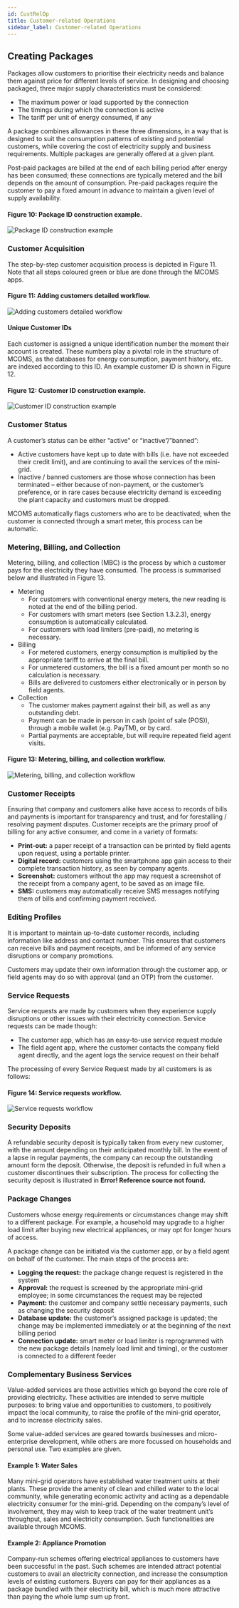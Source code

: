 ```yaml
---
id: CustRelOp
title: Customer-related Operations
sidebar_label: Customer-related Operations
---
```


## Creating Packages
Packages allow customers to prioritise their electricity needs and balance them against price for different levels of service. In designing and choosing packaged, three major supply characteristics must be considered:

* The maximum power or load supported by the connection
* The timings during which the connection is active
* The tariff per unit of energy consumed, if any

A package combines allowances in these three dimensions, in a way that is designed to suit the consumption patterns of existing and potential customers, while covering the cost of electricity supply and business requirements. Multiple packages are generally offered at a given plant. 

Post-paid packages are billed at the end of each billing period after energy has been consumed; these connections are typically metered and the bill depends on the amount of consumption. Pre-paid packages require the customer to pay a fixed amount in advance to maintain a given level of supply availability.

#### Figure 10: Package ID construction example.
![Package ID construction example](./assets/2.1_PkgIdCrExp.png)

### Customer Acquisition
The step-by-step customer acquisition process is depicted in Figure 11. Note that all steps coloured green or blue are done through the MCOMS apps.

#### Figure 11: Adding customers detailed workflow.
![Adding customers detailed workflow](./assets/2.2_AddCustDetWorkFlw.svg)


#### Unique Customer IDs
Each customer is assigned a unique identification number the moment their account is created. These numbers play a pivotal role in the structure of MCOMS, as the databases for energy consumption, payment history, etc. are indexed according to this ID. 
An example customer ID is shown in Figure 12.

#### Figure 12: Customer ID construction example.
![Customer ID construction example](./assets/2.3_CusCrEx.png)


### Customer Status
A customer’s status can be either “active” or “inactive”/”banned”:
* Active customers have kept up to date with bills (i.e. have not exceeded their credit limit), and are continuing to avail the services of the mini-grid.
* Inactive / banned customers are those whose connection has been terminated – either because of non-payment, or the customer’s preference, or in rare cases because electricity demand is exceeding the plant capacity and customers must be dropped.

MCOMS automatically flags customers who are to be deactivated; when the customer is connected through a smart meter, this process can be automatic.

### Metering, Billing, and Collection
Metering, billing, and collection (MBC) is the process by which a customer pays for the electricity they have consumed. The process is summarised below and illustrated in Figure 13.
* Metering
	* For customers with conventional energy meters, the new reading is noted at the end of the billing period.
	* For customers with smart meters (see Section 1.3.2.3), energy consumption is automatically calculated.
	* For customers with load limiters (pre-paid), no metering is necessary.
* Billing
	* For metered customers, energy consumption is multiplied by the appropriate tariff to arrive at the final bill.
	* For unmetered customers, the bill is a fixed amount per month so no calculation is necessary.
	* Bills are delivered to customers either electronically or in person by field agents.
* Collection
	* The customer makes payment against their bill, as well as any outstanding debt.
	* Payment can be made in person in cash (point of sale (POS)), through a mobile wallet (e.g. PayTM), or by card.
	* Partial payments are acceptable, but will require repeated field agent visits.

#### Figure 13: Metering, billing, and collection workflow.
![Metering, billing, and collection workflow](./assets/2.4_MetBilColWorkflow.svg)

### Customer Receipts
Ensuring that company and customers alike have access to records of bills and payments is important for transparency and trust, and for forestalling / resolving payment disputes. Customer receipts are the primary proof of billing for any active consumer, and come in a variety of formats:

* **Print-out:** a paper receipt of a transaction can be printed by field agents upon request, using a portable printer.
* **Digital record:** customers using the smartphone app gain access to their complete transaction history, as seen by company agents.
* **Screenshot:** customers without the app may request a screenshot of the receipt from a company agent, to be saved as an image file.
* **SMS:** customers may automatically receive SMS messages notifying them of bills and confirming payment received.

### Editing Profiles
It is important to maintain up-to-date customer records, including information like address and contact number. This ensures that customers can receive bills and payment receipts, and be informed of any service disruptions or company promotions.

Customers may update their own information through the customer app, or field agents may do so with approval (and an OTP) from the customer.

### Service Requests
Service requests are made by customers when they experience supply disruptions or other issues with their electricity connection. Service requests can be made though:

* The customer app, which has an easy-to-use service request module
* The field agent app, where the customer contacts the company field agent directly, and the agent logs the service request on their behalf

The processing of every Service Request made by all customers is as follows:

#### Figure 14: Service requests workflow.
![Service requests workflow](./assets/2.5_ServiceReqWorkFlw.svg)

### Security Deposits
A refundable security deposit is typically taken from every new customer, with the amount depending on their anticipated monthly bill. In the event of a lapse in regular payments, the company can recoup the outstanding amount form the deposit. Otherwise, the deposit is refunded in full when a customer discontinues their subscription. The process for collecting the security deposit is illustrated in **Error! Reference source not found.**

### Package Changes
Customers whose energy requirements or circumstances change may shift to a different package. For example, a household may upgrade to a higher load limit after buying new electrical appliances, or may opt for longer hours of access.

A package change can be initiated via the customer app, or by a field agent on behalf of the customer. The main steps of the process are:

* **Logging the request:** the package change request is registered in the system
* **Approval:** the request is screened by the appropriate mini-grid employee; in some circumstances the request may be rejected
* **Payment:** the customer and company settle necessary payments, such as changing the security deposit
* **Database update:** the customer’s assigned package is updated; the change may be implemented immediately or at the beginning of the next billing period
* **Connection update:** smart meter or load limiter is reprogrammed with the new package details (namely load limit and timing), or the customer is connected to a different feeder

### Complementary Business Services
Value-added services are those activities which go beyond the core role of providing electricity. These activities are intended to serve multiple purposes: to bring value and opportunities to customers, to positively impact the local community, to raise the profile of the mini-grid operator, and to increase electricity sales.

Some value-added services are geared towards businesses and micro-enterprise development, while others are more focussed on households and personal use. Two examples are given.

#### Example 1: Water Sales
Many mini-grid operators have established water treatment units at their plants. These provide the amenity of clean and chilled water to the local community, while generating economic activity and acting as a dependable electricity consumer for the mini-grid. Depending on the company’s level of involvement, they may wish to keep track of the water treatment unit’s throughput, sales and electricity consumption. Such functionalities are available through MCOMS.

#### Example 2: Appliance Promotion
Company-run schemes offering electrical appliances to customers have been successful in the past. Such schemes are intended attract potential customers to avail an electricity connection, and increase the consumption levels of existing customers. Buyers can pay for their appliances as a package bundled with their electricity bill, which is much more attractive than paying the whole lump sum up front.
